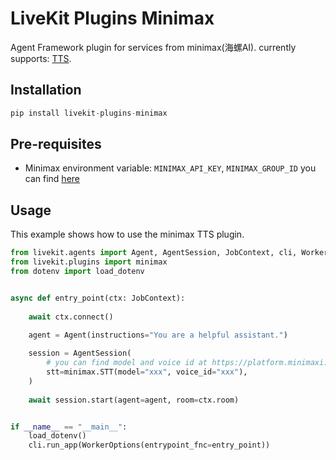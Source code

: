 # LiveKit Plugins Minimax

Agent Framework plugin for services from minimax(海螺AI). currently supports: [TTS](https://platform.minimaxi.com/document/Price?key=66701c7e1d57f38758d5818c).

## Installation
```python
pip install livekit-plugins-minimax
```

## Pre-requisites

- Minimax environment variable: `MINIMAX_API_KEY`, `MINIMAX_GROUP_ID` you can find [here](https://platform.minimaxi.com/user-center/basic-information/interface-key)

## Usage


This example shows how to use the minimax TTS plugin.

```python
from livekit.agents import Agent, AgentSession, JobContext, cli, WorkerOptions
from livekit.plugins import minimax
from dotenv import load_dotenv


async def entry_point(ctx: JobContext):
    
    await ctx.connect()
    
    agent = Agent(instructions="You are a helpful assistant.")

    session = AgentSession(
        # you can find model and voice id at https://platform.minimaxi.com/document/T2A%20V2?key=66719005a427f0c8a5701643
        stt=minimax.STT(model="xxx", voice_id="xxx"),
    )
    
    await session.start(agent=agent, room=ctx.room)


if __name__ == "__main__":
    load_dotenv()
    cli.run_app(WorkerOptions(entrypoint_fnc=entry_point))
```

